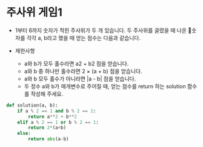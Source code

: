 # 주사위 게임1
- 1부터 6까지 숫자가 적힌 주사위가 두 개 있습니다. 두 주사위를 굴렸을 때 나온 숫자를 각각 a, b라고 했을 때 얻는 점수는 다음과 같습니다.

- 제한사항
  - a와 b가 모두 홀수라면 a2 + b2 점을 얻습니다.
  - a와 b 중 하나만 홀수라면 2 × (a + b) 점을 얻습니다.
  - a와 b 모두 홀수가 아니라면 |a - b| 점을 얻습니다.
  - 두 정수 a와 b가 매개변수로 주어질 때, 얻는 점수를 return 하는 solution 함수를 작성해 주세요.

```py
def solution(a, b):
    if a % 2 == 1 and b % 2 == 1:
        return a**2 + b**2
    elif a % 2 == 1 or b % 2 == 1:
        return 2*(a+b)
    else:
        return abs(a-b)
```